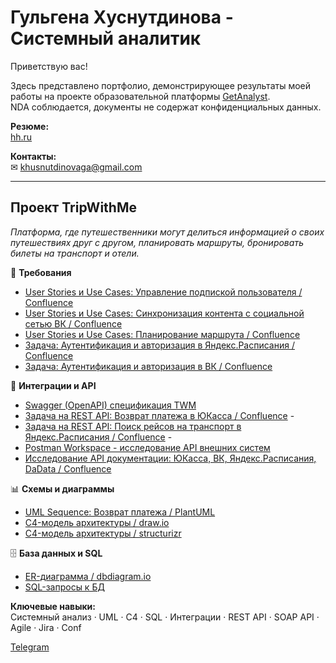 # Гульгена Хуснутдинова - Системный аналитик

Приветствую вас!

Здесь представлено портфолио, демонстрирующее результаты моей работы на проекте образовательной платформы [GetAnalyst](https://getanalyst.ru).  
NDA соблюдается, документы не содержат конфиденциальных данных.

**Резюме:**  
[hh.ru](https://hh.ru/resume/c8fc3706ff0efbeda10039ed1f305a67693973)

**Контакты:**  
✉ khusnutdinovaga@gmail.com

---

## Проект TripWithMe
*Платформа, где путешественники могут делиться информацией о своих путешествиях друг с другом, планировать маршруты, бронировать билеты на транспорт и отели.*

📄 **Требования**
- [User Stories и Use Cases: Управление подпиской пользователя / Confluence](https://github.com/aneglug/Gulgena-Khusnutdinova/blob/main/1.1%20US%2BUC%20для%20управления%20подпиской%20пользователя%20(ЮКасса)%20(без%20детализации).pdf)
- [User Stories и Use Cases: Синхронизация контента с социальной сетью ВК / Confluence](https://github.com/aneglug/Gulgena-Khusnutdinova/blob/main/1.2%20US%2BUC%20для%20синхронизации%20контента%20с%20социальной%20сетью%20ВКонтакте%20(без%20детализации).pdf)
- [User Stories и Use Cases: Планирование маршрута / Confluence](https://github.com/aneglug/Gulgena-Khusnutdinova/blob/main/1.3%20US%2BUC%20для%20планирования%20маршрута%20(Яндекс.Расписания%2C%20DaData)%20(без%20детализации).pdf)
- [Задача: Аутентификация и авторизация в Яндекс.Расписания / Confluence](https://github.com/aneglug/Gulgena-Khusnutdinova/blob/main/6.1%20Конфигурации%20%2B%20Аутентификация%20и%20авторизация%20в%20Яндекс.Расписания.pdf)
- [Задача: Аутентификация и авторизация в ВК / Confluence](https://github.com/aneglug/Gulgena-Khusnutdinova/blob/main/6.2%20Конфигурации%20%2B%20Аутентификация%20и%20авторизация%20во%20Вконтакте.pdf)

🔗 **Интеграции и API**
- [Swagger (OpenAPI) спецификация TWM](https://app.swaggerhub.com/apis/test-eaf-2b7/DemoProjectTWM/1.0.0)
- [Задача на REST API: Возврат платежа в ЮКасса / Confluence]() -
- [Задача на REST API: Поиск рейсов на транспорт в Яндекс.Расписания / Confluence]() -
- [Postman Workspace - исследование API внешних систем](https://www.postman.com/gulgena-6389764/workspace/gulgena-s-workspace-ga)
- [Исследование API документации: ЮКасса, ВК, Яндекс.Расписания, DaData / Confluence](https://github.com/aneglug/Gulgena-Khusnutdinova/blob/main/2.%20Исследование%20API%20документации%20внешних%20систем.pdf)

📊 **Схемы и диаграммы**
- [UML Sequence: Возврат платежа / PlantUML](https://github.com/aneglug/Gulgena-Khusnutdinova/wiki/UML-Sequence-(PlantUML))
- [C4-модель архитектуры / draw.io](https://github.com/aneglug/Gulgena-Khusnutdinova/wiki/C4-(draw.io))
- [C4-модель архитектуры / structurizr](https://github.com/aneglug/Gulgena-Khusnutdinova/wiki/C4-(structurizr))

🗄 **База данных и SQL**
- [ER-диаграмма / dbdiagram.io](https://github.com/aneglug/Gulgena-Khusnutdinova/wiki/ER-(dbdiagram.io))
- [SQL-запросы к БД](https://github.com/aneglug/Gulgena-Khusnutdinova/blob/main/SQL%20TWM.sql)

**Ключевые навыки:**  
Системный анализ · UML · C4 · SQL · Интеграции · REST API · SOAP API · Agile · Jira · Conf

[Telegram](https://t.me/kh_gulgena)
